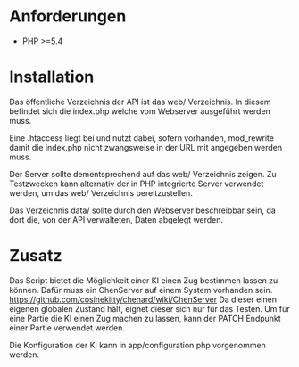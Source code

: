# Anforderungen
- PHP >=5.4

# Installation
Das öffentliche Verzeichnis der API ist das web/ Verzeichnis. 
In diesem befindet sich die index.php welche vom Webserver ausgeführt werden muss.

Eine .htaccess liegt bei und nutzt dabei, sofern vorhanden, 
mod_rewrite damit die index.php nicht zwangsweise in der URL mit angegeben werden muss.

Der Server sollte dementsprechend auf das web/ Verzeichnis zeigen.
Zu Testzwecken kann alternativ der in PHP integrierte Server verwendet werden, um das web/ Verzeichnis bereitzustellen.

Das Verzeichnis data/ sollte durch den Webserver beschreibbar sein, 
da dort die, von der API verwalteten, Daten abgelegt werden.

# Zusatz

Das Script bietet die Möglichkeit einer KI einen Zug bestimmen lassen zu können.
Dafür muss ein ChenServer auf einem System vorhanden sein.
    https://github.com/cosinekitty/chenard/wiki/ChenServer
Da dieser einen eigenen globalen Zustand hält, eignet dieser sich nur für das Testen.
Um für eine Partie die KI einen Zug machen zu lassen, kann der PATCH Endpunkt einer Partie verwendet werden.

Die Konfiguration der KI kann in app/configuration.php vorgenommen werden.
